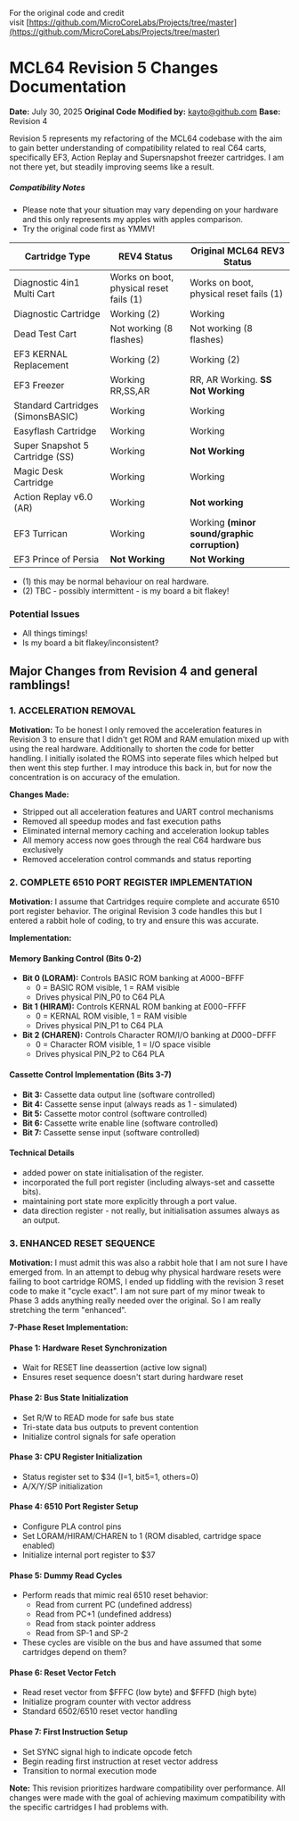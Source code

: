For the original code and credit visit [https://github.com/MicroCoreLabs/Projects/tree/master](https://github.com/MicroCoreLabs/Projects/tree/master)

# MCL64 Revision 5 Changes Documentation

**Date:** July 30, 2025
**Original Code Modified by:** kayto@github.com
**Base:** Revision 4

Revision 5 represents my refactoring of the MCL64 codebase with the aim to gain better understanding of compatibility related to real C64 carts, specifically EF3, Action Replay and Supersnapshot freezer cartridges. I am not there yet, but steadily improving seems like a result.

##### Compatibility Notes

- Please note that your situation may vary depending on your hardware and this only represents my apples with apples comparison.
- Try the original code first as YMMV!


| Cartridge Type | REV4 Status | Original MCL64 REV3 Status |
|----------------|-------------|-------------|
| Diagnostic 4in1 Multi Cart | Works on boot, physical reset fails (1) | Works on boot, physical reset fails (1) |
| Diagnostic Cartridge | Working (2) | Working |
| Dead Test Cart | Not working (8 flashes) | Not working (8 flashes) |
| EF3 KERNAL Replacement | Working (2) | Working (2) |
| EF3 Freezer | Working RR,SS,AR | RR, AR Working.   **SS Not Working** |
| Standard Cartridges (SimonsBASIC) | Working | Working |
| Easyflash Cartridge | Working | Working |
| Super Snapshot 5 Cartridge (SS) | Working | **Not Working** |
| Magic Desk Cartridge | Working | Working |
| Action Replay v6.0 (AR) | Working | **Not working** |
| EF3 Turrican | Working | Working **(minor sound/graphic corruption)** |
| EF3 Prince of Persia | **Not Working** | **Not Working** |

* (1) this may be normal behaviour on real hardware.
* (2) TBC - possibly intermittent - is my board a bit flakey!

### Potential Issues

* All things timings!
* Is my board a bit flakey/inconsistent?

## Major Changes from Revision 4 and general ramblings!

### 1\. ACCELERATION REMOVAL

**Motivation:** To be honest I only removed the acceleration features in Revision 3 to ensure that I didn't get ROM and RAM emulation mixed up with using the real hardware. Additionally to shorten the code for better handling. I initially isolated the ROMS into seperate files which helped but then went this step further. I may introduce this back in, but for now the concentration is on accuracy of the emulation.

**Changes Made:**

* Stripped out all acceleration features and UART control mechanisms
* Removed all speedup modes and fast execution paths
* Eliminated internal memory caching and acceleration lookup tables
* All memory access now goes through the real C64 hardware bus exclusively
* Removed acceleration control commands and status reporting

### 2\. COMPLETE 6510 PORT REGISTER IMPLEMENTATION

**Motivation:** I assume that Cartridges require complete and accurate 6510 port register behavior. The original Revision 3 code handles this but I entered a rabbit hole of coding, to try and ensure this was accurate.

**Implementation:**

#### Memory Banking Control (Bits 0-2)

* **Bit 0 (LORAM):** Controls BASIC ROM banking at $A000-$BFFF
    * 0 = BASIC ROM visible, 1 = RAM visible
    * Drives physical PIN\_P0 to C64 PLA
* **Bit 1 (HIRAM):** Controls KERNAL ROM banking at $E000-$FFFF
    * 0 = KERNAL ROM visible, 1 = RAM visible
    * Drives physical PIN\_P1 to C64 PLA
* **Bit 2 (CHAREN):** Controls Character ROM/I/O banking at $D000-$DFFF
    * 0 = Character ROM visible, 1 = I/O space visible
    * Drives physical PIN\_P2 to C64 PLA

#### Cassette Control Implementation (Bits 3-7)

* **Bit 3:** Cassette data output line (software controlled)
* **Bit 4:** Cassette sense input (always reads as 1 - simulated)
* **Bit 5:** Cassette motor control (software controlled)
* **Bit 6:** Cassette write enable line (software controlled)
* **Bit 7:** Cassette sense input (software controlled)

#### Technical Details

* added power on state initialisation of the register.
* incorporated the full port register (including always-set and cassette bits).
* maintaining port state more explicitly through a port value.
* data direction register - not really, but initialisation assumes always as an output.

### 3\. ENHANCED RESET SEQUENCE

**Motivation:** I must admit this was also a rabbit hole that I am not sure I have emerged from. In an attempt to debug why physical hardware resets were failing to boot cartridge ROMS, I ended up fiddling with the revision 3 reset code to make it "cycle exact". I am not sure part of my minor tweak to Phase 3 adds anything really needed over the original. So I am really stretching the term "enhanced".

**7-Phase Reset Implementation:**

#### Phase 1: Hardware Reset Synchronization

* Wait for RESET line deassertion (active low signal)
* Ensures reset sequence doesn't start during hardware reset

#### Phase 2: Bus State Initialization

* Set R/W to READ mode for safe bus state
* Tri-state data bus outputs to prevent contention
* Initialize control signals for safe operation

#### Phase 3: CPU Register Initialization

* Status register set to $34 (I=1, bit5=1, others=0)
* A/X/Y/SP initialization

#### Phase 4: 6510 Port Register Setup

* Configure PLA control pins 
* Set LORAM/HIRAM/CHAREN to 1 (ROM disabled, cartridge space enabled)
* Initialize internal port register to $37

#### Phase 5: Dummy Read Cycles

* Perform reads that mimic real 6510 reset behavior:
    * Read from current PC (undefined address)
    * Read from PC+1 (undefined address)
    * Read from stack pointer address
    * Read from SP-1 and SP-2
* These cycles are visible on the bus and have assumed that some cartridges depend on them?

#### Phase 6: Reset Vector Fetch

* Read reset vector from $FFFC (low byte) and $FFFD (high byte)
* Initialize program counter with vector address
* Standard 6502/6510 reset vector handling

#### Phase 7: First Instruction Setup

* Set SYNC signal high to indicate opcode fetch
* Begin reading first instruction at reset vector address
* Transition to normal execution mode

**Note:** This revision prioritizes hardware compatibility over performance. All changes were made with the goal of achieving maximum compatibility with the specific cartridges I had problems with.
